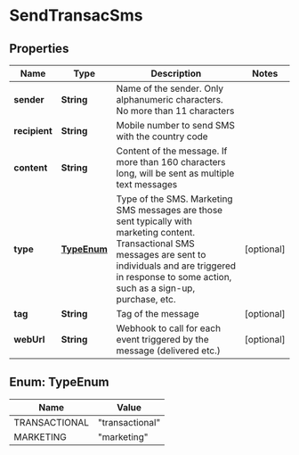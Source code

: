 
# SendTransacSms

## Properties
Name | Type | Description | Notes
------------ | ------------- | ------------- | -------------
**sender** | **String** | Name of the sender. Only alphanumeric characters. No more than 11 characters | 
**recipient** | **String** | Mobile number to send SMS with the country code | 
**content** | **String** | Content of the message. If more than 160 characters long, will be sent as multiple text messages | 
**type** | [**TypeEnum**](#TypeEnum) | Type of the SMS. Marketing SMS messages are those sent typically with marketing content. Transactional SMS messages are sent to individuals and are triggered in response to some action, such as a sign-up, purchase, etc. |  [optional]
**tag** | **String** | Tag of the message |  [optional]
**webUrl** | **String** | Webhook to call for each event triggered by the message (delivered etc.) |  [optional]


<a name="TypeEnum"></a>
## Enum: TypeEnum
Name | Value
---- | -----
TRANSACTIONAL | &quot;transactional&quot;
MARKETING | &quot;marketing&quot;



